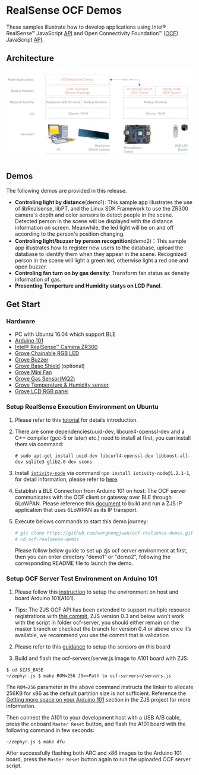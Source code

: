# RealSense OCF Demos
These samples illustrate how to develop applications using Intel® RealSense™ JavaScript [API](https://01org.github.io/node-realsense/doc/spec) and Open Connectivity Foundation™ ([OCF](https://openconnectivity.org)) JavaScript [API](https://github.com/01org/zephyr.js/blob/master/docs/ocf.md).

## Architecture

![Image](./doc/sh-ocf-arc.png?raw=true)

## Demos
The following demos are provided in this release.
 - **Controling light by distance**(demo1): This sample app illustrates the use of libRealsense, libPT, and the Linux SDK Framework to use the ZR300 camera's depth and color sensors to detect people in the scene. Detected person in the scene will be displayed with the distance information on screen. Meanwhile, the led light will be on and off according to the person's position changing.
 - **Controling light/buzzer by person recognition**(demo2)：This sample app illustrates how to register new users to the database, upload the database to identify them when they appear in the scene. Recognized person in the scene will light a green led, otherwise light a red one and open buzzer.
 - **Controling fan turn on by gas density**: Transform fan status as density information of gas.
 - **Presenting Temperture and Humidity statys on LCD Panel**.

## Get Start

### Hardware

- PC with Ubuntu 16.04 which support BLE
- [Arduino 101](https://store.arduino.cc/usa/arduino-101)
- [Intel® RealSense™ Camera ZR300](https://newsroom.intel.com/chip-shots/intel-announces-tools-realsense-technology-development/)
- [Grove Chainable RGB LED](http://www.seeedstudio.com/depot/twig-chainable-rgb-led-p-850.html?cPath=156_157)
- [Grove Buzzer](http://wiki.seeed.cc/Grove-Buzzer/)
- [Grove Base Shield](https://www.seeedstudio.com/Base-Shield-V2-p-1378.html) (optional)
- [Grove Mini Fan](http://www.seeedstudio.com/wiki/Grove_-_Mini_Fan)
- [Grove Gas Sensor(MQ2)](http://www.seeedstudio.com/depot/Grove-Gas-SensorMQ2-p-937.html)
- [Grove Temperature & Humidity sensor](http://wiki.seeed.cc/Grove-TemptureAndHumidity_Sensor-High-Accuracy_AndMini-v1.0/)
- [Grove LCD RGB panel](http://www.seeedstudio.com/wiki/Grove_-_LCD_RGB_Backlight)


### Setup RealSense Execution Environment on Ubuntu

1. Please refer to this [tutorial](https://github.com/01org/node-realsense/blob/master/doc/setup_environment.md) for details introduction.

2. There are some dependencies(uuid-dev, libcure4-openssl-dev and a C++ compiler (gcc-5 or later) etc.) need to install at first, you can install them via command:
   ```
   # sudo apt-get install uuid-dev libcurl4-openssl-dev libboost-all-dev sqlite3 glib2.0-dev scons
   ```
3. Install [`iotivity-node`](https://github.com/otcshare/iotivity-node) via command `npm install iotivity-node@1.2.1-1`, for detail information, please refer to [here](https://github.com/otcshare/iotivity-node/blob/master/README.md).

4. Establish a BLE Connection from Arduino 101 on host:
The OCF server communicates with the OCF client or gateway over BLE through 6LoWPAN. Please reference this [document](https://github.com/01org/zephyr.js/blob/master/docs/6lowpan-ble.md#linux-setup) to build and run a ZJS IP application that uses 6LoWPAN as its IP transport.

5. Execute belows commands to start this demo journey:
   ```bash
   # git clone https://github.com/wanghongjuan/ocf-realsense-demos.git
   # cd ocf-realsense-demos
   ```
   Please follow below guide to set up zjs ocf server environment at first, then you can enter directory "demo1" or "demo2", following the corresponding README file to launch the demo. 


### Setup OCF Server Test Environment on Arduino 101
1. Please follow this [instruction](https://github.com/01org/zephyr.js/blob/master/README.md#getting-started) to setup the environment on host and board Arduino 101(A101).
* Tips: The ZJS OCF API has been extended to support multiple resource registrations with [this commit](https://github.com/01org/zephyr.js/commit/5d1674a724ba202bf966a4b2b66d50f80a0acb78), ZJS version 0.3 and below won't work with the script in folder ocf-server, you should either remain on the master branch or checkout the branch for version 0.4 or above once it’s available, we recommend you use the commit that is validation

2. Please refer to this [guidance](./ocf-servers/README.md#setting-up-the-hw) to setup the sensors on this board

3. Build and flash the ocf-servers/server.js image to A101 board with ZJS:
```
$ cd $ZJS_BASE
~/zephyr.js $ make ROM=256 JS=<Path to ocf-servers>/servers.js
```
The `ROM=256` parameter in the above command instructs the linker to allocate 256KB for x86 as the default partition size is not sufficient. Reference the [Getting more space on your Arduino 101](https://github.com/01org/zephyr.js#getting-more-space-on-your-arduino-101) section in the ZJS project for more information.

Then connect the A101 to your development host with a USB A/B cable, press the onboard `Master Reset` button, and flash the A101 board with the following command in few seconds:
```
~/zephyr.js $ make dfu
```

After successfully flashing both ARC and x86 images to the Arduino 101 board, press the `Master Reset` button again to run the uploaded OCF server script.
